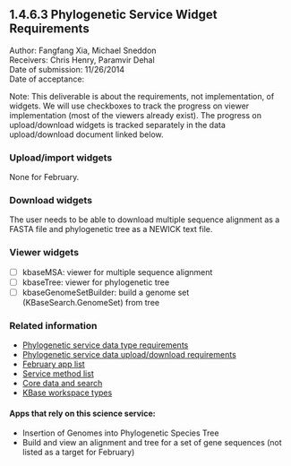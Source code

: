 1.4.6.3 Phylogenetic Service Widget Requirements
------------------------------------------------------------------------------

Author: Fangfang Xia, Michael Sneddon  
Receivers: Chris Henry, Paramvir Dehal  
Date of submission: 11/26/2014  
Date of acceptance:   

Note: This deliverable is about the requirements, not implementation,
of widgets. We will use checkboxes to track the progress on viewer
implementation (most of the viewers already exist). The progress on
upload/download widgets is tracked separately in the data
upload/download document linked below.

### Upload/import widgets

None for February.

### Download widgets

The user needs to be able to download multiple sequence alignment as a
FASTA file and phylogenetic tree as a NEWICK text file.

### Viewer widgets

- [ ] kbaseMSA: viewer for multiple sequence alignment
- [ ] kbaseTree: viewer for phylogenetic tree
- [ ] kbaseGenomeSetBuilder: build a genome set (KBaseSearch.GenomeSet) from tree

### Related information

- [Phylogenetic service data type requirements](https://github.com/levinas/WBS-Science-Service-Deliverables/blob/master/1.4.6.1-Phylogenetic-Service-Data-Type-Requirements.md)
- [Phylogenetic service data upload/download requirements](https://github.com/levinas/WBS-Science-Service-Deliverables/blob/master/1.4.6.2-Phylogenetic-Service-Data-Upload-Download-Requirements.md)
- [February app list](https://docs.google.com/spreadsheets/d/1jIyMrAnG1GJP6i0qgFmah9cM51BpcpvC-SAmPaJArM4/edit#gid=0)
- [Service method list](https://docs.google.com/spreadsheets/d/1XeYR-ZFsldHVB7I8yPkP-aGPlzXqY7cU1gTArRXZs78/edit?usp=sharing)
- [Core data and search](https://docs.google.com/spreadsheets/d/1auAfLVc1ogs6SBOIAqCp6GG8gUr19b-gW2VqSBAA7jo/edit#gid=940808100)
- [KBase workspace types](http://narrative.kbase.us/functional-site/#/spec/storage/0)

#### Apps that rely on this science service:

- Insertion of Genomes into Phylogenetic Species Tree
- Build and view an alignment and tree for a set of gene sequences (not listed as a target for February)


